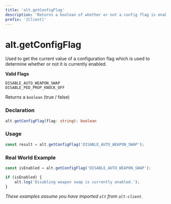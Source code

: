 ```yaml
---
title: 'alt.getConfigFlag'
description: 'Returns a boolean of whether or not a config flag is enabled.'
prefix: '[Client]'
---
```


# alt.getConfigFlag

Used to get the current value of a configuration flag which is used to determine whether or not it is currently enabled.

**Valid Flags**

```
DISABLE_AUTO_WEAPON_SWAP
DISABLE_PED_PROP_KNOCK_OFF
```

Returns a `boolean` (true / false)

### Declaration

```typescript
alt.getConfigFlag(flag: string): boolean
```

### Usage

```js
const result = alt.getConfigFlag('DISABLE_AUTO_WEAPON_SWAP');
```

### Real World Example

```js
const isEnabled = alt.getConfigFlag('DISABLE_AUTO_WEAPON_SWAP');

if (isEnabled) {
    alt.log('Disabling weapon swap is currently enabled.');
}
```

_These examples assume you have imported `alt` from `alt-client`._